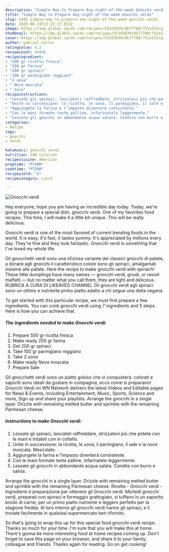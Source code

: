 ```yaml
---
description: "Simple Way to Prepare Any-night-of-the-week Gnocchi verdi"
title: "Simple Way to Prepare Any-night-of-the-week Gnocchi verdi"
slug: 1445-simple-way-to-prepare-any-night-of-the-week-gnocchi-verdi
date: 2020-08-19T13:22:17.022Z
image: https://img-global.cpcdn.com/recipes/553d3839c8b77788/751x532cq70/gnocchi-verdi-recipe-main-photo.jpg
thumbnail: https://img-global.cpcdn.com/recipes/553d3839c8b77788/751x532cq70/gnocchi-verdi-recipe-main-photo.jpg
cover: https://img-global.cpcdn.com/recipes/553d3839c8b77788/751x532cq70/gnocchi-verdi-recipe-main-photo.jpg
author: Gabriel Carter
ratingvalue: 4.2
reviewcount: 44436
recipeingredient:
- "500 gr ricotta fresca"
- "250 gr farina"
- "200 gr spinaci"
- "100 gr parmigiano reggiano"
- "2 uova"
- " Noce moscata"
- " Sale"
recipeinstructions:
- "Lessate gli spinaci, lasciateli raffreddare, strizzatevi più che potete con le mani e tritateli con in coltello."
- "Unite in successione: la ricotta, le uova, il parmigiano, il sale e la noce moscata. Mescolate."
- "Aggiungete la farina e l’impasto diventerà consistente."
- "Con le mani formate tante palline, infarinatele leggermente."
- "Lessate gli gnocchi in abbondante acqua salata. Condite con burro e salvia."
categories:
- Recipe
tags:
- gnocchi
- verdi

katakunci: gnocchi verdi 
nutrition: 240 calories
recipecuisine: American
preptime: "PT40M"
cooktime: "PT56M"
recipeyield: "4"
recipecategory: Lunch

---
```



![Gnocchi verdi](https://img-global.cpcdn.com/recipes/553d3839c8b77788/751x532cq70/gnocchi-verdi-recipe-main-photo.jpg)

Hey everyone, hope you are having an incredible day today. Today, we're going to prepare a special dish, gnocchi verdi. One of my favorites food recipes. This time, I will make it a little bit unique. This will be really delicious.

Gnocchi verdi is one of the most favored of current trending foods in the world. It is easy, it's fast, it tastes yummy. It's appreciated by millions every day. They're fine and they look fantastic. Gnocchi verdi is something that I've loved my whole life.

Gli gnocchetti verdi sono una sfiziosa variante dei classici gnocchi di patate, a donare agli gnocchi il caratteristico colore sono gli spinaci, amalgamati insieme alle patate. Here the recipe to make gnocchi verdi with spinach! These little dumplings have many names — gnocchi verdi, gnudi, or ravioli malfatti — but no matter what you call them, they are light and delicious. RUBRICA A CURA DI LIKEAVEG CHANNEL Gli gnocchi verdi agli spinaci sono un ottimo e nutriente primo piatto adatto a chi segue una dieta vegana.


To get started with this particular recipe, we must first prepare a few ingredients. You can cook gnocchi verdi using 7 ingredients and 5 steps. Here is how you can achieve that.

<!--inarticleads1-->

##### The ingredients needed to make Gnocchi verdi:

1. Prepare 500 gr ricotta fresca
1. Make ready 250 gr farina
1. Get 200 gr spinaci
1. Take 100 gr parmigiano reggiano
1. Take 2 uova
1. Make ready  Noce moscata
1. Prepare  Sale


Gli gnocchetti verdi sono un piatto goloso che vi conquisterà: colorati e saporiti sono ideali da gustare in compagnia, ecco come si preparano! Gnocchi Verdi on WN Network delivers the latest Videos and Editable pages for News &amp; Events, including Entertainment, Music, Sports, Science and more, Sign up and share your playlists. Arrange the gnocchi in a single layer. Drizzle with remaining melted butter and sprinkle with the remaining Parmesan cheese. 

<!--inarticleads2-->

##### Instructions to make Gnocchi verdi:

1. Lessate gli spinaci, lasciateli raffreddare, strizzatevi più che potete con le mani e tritateli con in coltello.
1. Unite in successione: la ricotta, le uova, il parmigiano, il sale e la noce moscata. Mescolate.
1. Aggiungete la farina e l’impasto diventerà consistente.
1. Con le mani formate tante palline, infarinatele leggermente.
1. Lessate gli gnocchi in abbondante acqua salata. Condite con burro e salvia.


Arrange the gnocchi in a single layer. Drizzle with remaining melted butter and sprinkle with the remaining Parmesan cheese. Ricetta - Gnocchi verdi - Ingredienti e preparazione per ottenere gli Gnocchi verdi. Morbidi gnocchi verdi, preparati con spinaci e formaggio grattugiato, si tuffano in un saporito brodo di carne, per un primo piatto nutriente e leggero perfetto per la stagione fredda. Al loro interno gli gnocchi verdi hanno gli spinaci, e li trovate facilmente in qualsiasi supermercato ben rifornito. 

So that's going to wrap this up for this special food gnocchi verdi recipe. Thanks so much for your time. I'm sure that you will make this at home. There's gonna be more interesting food at home recipes coming up. Don't forget to save this page on your browser, and share it to your family, colleague and friends. Thanks again for reading. Go on get cooking!
